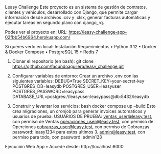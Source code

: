 Leasy Challenge
Este proyecto es un sistema de gestión de contratos, clientes y vehículos, desarrollado con Django, que permite cargar información desde archivos .csv y .xlsx, generar facturas automáticas y ejecutar tareas en segundo plano con django_rq.

Podes ver el proyecto en:
URL: https://leasy-challenge-app-02fbb54b6964.herokuapp.com/

Si queres verlo en local:
Instalación
Requerimientos
•	Python 3.12
•	Docker & Docker Compose
•	PostgreSQL 15
•	Redis 7
1.	Clonar el repositorio (en bash):
git clone https://github.com/facundoaguilera/leasy_challenge.git

2.	Configurar variables de entorno:
Crear un archivo .env con las siguientes variables:
DEBUG=True
SECRET_KEY=your-secret-key
POSTGRES_DB=leasydb
POSTGRES_USER=leasyuser
POSTGRES_PASSWORD=leasypass
DATABASE_URL=postgres://leasyuser:leasypass@db:5432/leasydb
3.	Construir y levantar los servicios:
bash
docker compose up –build
Esto crea migraciones, un cronjob para generar invoices automaticos y usuarios de prueba.
USUARIOS DE PRUEBA: 
ventas_user@leasy.test, con permiso de Ventas
operaciones_user@leasy.test, con permiso de Operciones
cobranzas_user@leasy.test, con permiso de Cobranzas
password: leasy1234 para estos ultimos 3.
admin@leasy.test, con permiso para todo, con password: admin123

Ejecución
Web App
•	Accede desde: http://localhost:8000
